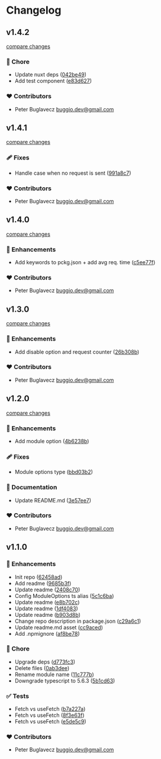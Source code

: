 # Changelog


## v1.4.2

[compare changes](https://github.com/buglavecz/nuxt-ssr-api-logger/compare/v1.4.1...v1.4.2)

### 🏡 Chore

- Update nuxt deps ([042be49](https://github.com/buglavecz/nuxt-ssr-api-logger/commit/042be49))
- Add test component ([e83d627](https://github.com/buglavecz/nuxt-ssr-api-logger/commit/e83d627))

### ❤️ Contributors

- Peter Buglavecz <buggio.dev@gmail.com>

## v1.4.1

[compare changes](https://github.com/buglavecz/nuxt-ssr-api-logger/compare/v1.4.0...v1.4.1)

### 🩹 Fixes

- Handle case when no request is sent ([991a8c7](https://github.com/buglavecz/nuxt-ssr-api-logger/commit/991a8c7))

### ❤️ Contributors

- Peter Buglavecz <buggio.dev@gmail.com>

## v1.4.0

[compare changes](https://github.com/buglavecz/nuxt-ssr-api-logger/compare/v1.3.0...v1.4.0)

### 🚀 Enhancements

- Add keywords to pckg.json + add avg req. time ([c5ee77f](https://github.com/buglavecz/nuxt-ssr-api-logger/commit/c5ee77f))

### ❤️ Contributors

- Peter Buglavecz <buggio.dev@gmail.com>

## v1.3.0

[compare changes](https://github.com/buglavecz/nuxt-ssr-api-logger/compare/v1.2.0...v1.3.0)

### 🚀 Enhancements

- Add disable option and request counter ([26b308b](https://github.com/buglavecz/nuxt-ssr-api-logger/commit/26b308b))

### ❤️ Contributors

- Peter Buglavecz <buggio.dev@gmail.com>

## v1.2.0

[compare changes](https://github.com/buglavecz/nuxt-ssr-api-logger/compare/v1.1.0...v1.2.0)

### 🚀 Enhancements

- Add  module option ([4b6238b](https://github.com/buglavecz/nuxt-ssr-api-logger/commit/4b6238b))

### 🩹 Fixes

- Module options type ([bbd03b2](https://github.com/buglavecz/nuxt-ssr-api-logger/commit/bbd03b2))

### 📖 Documentation

- Update README.md ([3e57ee7](https://github.com/buglavecz/nuxt-ssr-api-logger/commit/3e57ee7))

### ❤️ Contributors

- Peter Buglavecz <buggio.dev@gmail.com>

## v1.1.0


### 🚀 Enhancements

- Init repo ([62458ad](https://github.com/buglavecz/nuxt-ssr-api-logger/commit/62458ad))
- Add readme ([9685b3f](https://github.com/buglavecz/nuxt-ssr-api-logger/commit/9685b3f))
- Update readme ([2408c70](https://github.com/buglavecz/nuxt-ssr-api-logger/commit/2408c70))
- Config  ModuleOptions ts alias ([5c1c6ba](https://github.com/buglavecz/nuxt-ssr-api-logger/commit/5c1c6ba))
- Update readme ([e8b702c](https://github.com/buglavecz/nuxt-ssr-api-logger/commit/e8b702c))
- Update readme ([1df4083](https://github.com/buglavecz/nuxt-ssr-api-logger/commit/1df4083))
- Update readme ([b903d8b](https://github.com/buglavecz/nuxt-ssr-api-logger/commit/b903d8b))
- Change repo description in package.json ([c29a6c1](https://github.com/buglavecz/nuxt-ssr-api-logger/commit/c29a6c1))
- Update readme.md asset ([cc9aced](https://github.com/buglavecz/nuxt-ssr-api-logger/commit/cc9aced))
- Add .npmignore ([af8be78](https://github.com/buglavecz/nuxt-ssr-api-logger/commit/af8be78))

### 🏡 Chore

- Upgrade deps ([d773fc3](https://github.com/buglavecz/nuxt-ssr-api-logger/commit/d773fc3))
- Delete files ([0ab3dee](https://github.com/buglavecz/nuxt-ssr-api-logger/commit/0ab3dee))
- Rename module name ([11c777b](https://github.com/buglavecz/nuxt-ssr-api-logger/commit/11c777b))
- Downgrade typescript to 5.6.3 ([5b1cd63](https://github.com/buglavecz/nuxt-ssr-api-logger/commit/5b1cd63))

### ✅ Tests

- Fetch vs useFetch ([b7a227a](https://github.com/buglavecz/nuxt-ssr-api-logger/commit/b7a227a))
- Fetch vs useFetch ([8f3e63f](https://github.com/buglavecz/nuxt-ssr-api-logger/commit/8f3e63f))
- Fetch vs useFetch ([e5de5c9](https://github.com/buglavecz/nuxt-ssr-api-logger/commit/e5de5c9))

### ❤️ Contributors

- Peter Buglavecz <buggio.dev@gmail.com>

